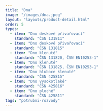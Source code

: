 ```yaml
---
title: "Dna"
image: "/images/dna.jpeg"
layout: "layouts/product-detail.html"
order: 5
types:
  - item: "Dno deskové přivařovací"
    standard: "ČSN 131811"
  - item: "Dno deskové přivařovací"
    standard: "ČSN 131815"
  - item: "Dno klenuté"
    standard: "ČSN 131820, ČSN EN10253-1"
  - item: "Dno klenuté"
    standard: "ČSN 131825, ČSN EN10253-1"
  - item: "Dno hluboce klenuté"
    standard: "ČSN 425815"
  - item: "Dno vysokotlaké"
    standard: "ČSN 425816"
  - item: "Dno ploché"
    standard: "ČSN 425811"
tags: "potrubni-rozvody"
---
```

